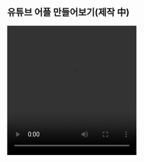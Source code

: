 ## 유튜브 어플 만들어보기(제작 中)

<video src="https://user-images.githubusercontent.com/84216838/155659772-3825f1c0-aedd-4f69-afad-db40771b91d8.mp4" width=300px height=300px>